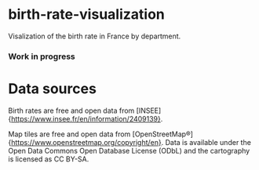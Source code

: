 # birth-rate-visualization
Visalization of the birth rate in France by department.
### Work in progress

# Data sources
Birth rates are free and open data from [INSEE]{https://www.insee.fr/en/information/2409139}.

Map tiles are free and open data from [OpenStreetMap®]{https://www.openstreetmap.org/copyright/en}. Data is available under the Open Data Commons Open Database License (ODbL) and the cartography is licensed as CC BY-SA.